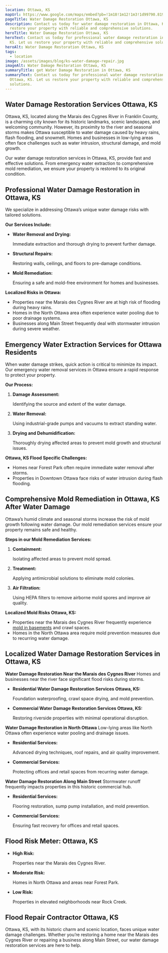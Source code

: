 ```yaml
---
location: Ottawa, KS
mapUrl: https://www.google.com/maps/embed?pb=!1m18!1m12!1m3!1d99790.81989676597!2d-95.34531562632367!3d38.59220949091294!2m3!1f0!2f0!3f0!3m2!1i1024!2i768!4f13.1!3m3!1m2!1s0x87bf4e9f2da4c8ef%3A0x73224dfe1b7251e4!2sOttawa%2C%20KS%2066067!5e0!3m2!1sen!2sus!4v1735750768249!5m2!1sen!2sus
pageTitle: Water Damage Restoration Ottawa, KS
description: Contact us today for water damage restoration in Ottawa, KS. Let us
  restore your property with reliable and comprehensive solutions.
heroTitle: Water Damage Restoration Ottawa, KS
heroText: Contact us today for professional water damage restoration in Ottawa,
  KS. Let us restore your property with reliable and comprehensive solutions.
heroAlt: Water Damage Restoration Ottawa, KS
tags:
  - location
image: /assets/images/blog/ks-water-damage-repair.jpg
imageAlt: Water Damage Restoration Ottawa, KS
summaryTitle: get Water Damage Restoration in Ottawa, KS
summaryText: Contact us today for professional water damage restoration in
  Ottawa, KS. Let us restore your property with reliable and comprehensive
  solutions.
---
```

## Water Damage Restoration Services Ottawa, KS

Ottawa, KS, located along the Marais des Cygnes River in Franklin County, is a charming city known for its historic landmarks, scenic landscapes, and welcoming community. However, its proximity to the river and seasonal storms makes Ottawa susceptible to water damage caused by heavy rains, flash flooding, and snowmelt. Homes and businesses in low-lying areas often face challenges such as water intrusion, structural damage, and mold growth.

Our water damage restoration services in Ottawa, KS, provide fast and effective solutions. From emergency water extraction to comprehensive mold remediation, we ensure your property is restored to its original condition.

## **Professional Water Damage Restoration in Ottawa, KS**

We specialize in addressing Ottawa’s unique water damage risks with tailored solutions.

**Our Services Include:**

* **Water Removal and Drying:**

   Immediate extraction and thorough drying to prevent further damage.
* **Structural Repairs:**

   Restoring walls, ceilings, and floors to pre-damage conditions.
* **Mold Remediation:**

   Ensuring a safe and mold-free environment for homes and businesses.

**Localized Risks in Ottawa:**

* Properties near the Marais des Cygnes River are at high risk of flooding during heavy rains.
* Homes in the North Ottawa area often experience water pooling due to poor drainage systems.
* Businesses along Main Street frequently deal with stormwater intrusion during severe weather.

## **Emergency Water Extraction Services for Ottawa Residents**

When water damage strikes, quick action is critical to minimize its impact. Our emergency water removal services in Ottawa ensure a rapid response to protect your property.

**Our Process:**

1. **Damage Assessment:**

   Identifying the source and extent of the water damage.
2. **Water Removal:**

   Using industrial-grade pumps and vacuums to extract standing water.
3. **Drying and Dehumidification:**

   Thoroughly drying affected areas to prevent mold growth and structural issues.

**Ottawa, KS Flood Specific Challenges:**

* Homes near Forest Park often require immediate water removal after storms.
* Properties in Downtown Ottawa face risks of water intrusion during flash flooding.

## **Comprehensive Mold Remediation in Ottawa, KS After Water Damage**

Ottawa’s humid climate and seasonal storms increase the risk of mold growth following water damage. Our mold remediation services ensure your property remains safe and healthy.

**Steps in our Mold Remediation Services:**

1. **Containment:**

   Isolating affected areas to prevent mold spread.
2. **Treatment:**

   Applying antimicrobial solutions to eliminate mold colonies.
3. **Air Filtration:**

   Using HEPA filters to remove airborne mold spores and improve air quality.

**Localized Mold Risks Ottawa, KS:**

* Properties near the Marais des Cygnes River frequently experience [mold in basements](/blog/protect-your-hutchinson-home-from-future-sewage-backups) and crawl spaces.
* Homes in the North Ottawa area require mold prevention measures due to recurring water damage.

## **Localized Water Damage Restoration Services in Ottawa, KS**

**Water Damage Restoration Near the Marais des Cygnes River**
Homes and businesses near the river face significant flood risks during storms.

* **Residential Water Damage Restoration Services Ottawa, KS:**

   Foundation waterproofing, crawl space drying, and mold prevention.
* **Commercial Water Damage Restoration Services Ottawa, KS:**

   Restoring riverside properties with minimal operational disruption.

**Water Damage Restoration in North Ottawa**
Low-lying areas like North Ottawa often experience water pooling and drainage issues.

* **Residential Services:**

   Advanced drying techniques, roof repairs, and air quality improvement.
* **Commercial Services:**

   Protecting offices and retail spaces from recurring water damage.

**Water Damage Restoration Along Main Street**
Stormwater runoff frequently impacts properties in this historic commercial hub.

* **Residential Services:**

   Flooring restoration, sump pump installation, and mold prevention.
* **Commercial Services:**

   Ensuring fast recovery for offices and retail spaces.

## **Flood Risk Meter: Ottawa, KS**

* **High Risk:**

   Properties near the Marais des Cygnes River.
* **Moderate Risk:**

   Homes in North Ottawa and areas near Forest Park.
* **Low Risk:**

   Properties in elevated neighborhoods near Rock Creek.

## **Flood Repair Contractor Ottawa, KS**

Ottawa, KS, with its historic charm and scenic location, faces unique water damage challenges. Whether you’re restoring a home near the Marais des Cygnes River or repairing a business along Main Street, our water damage restoration services are here to help.
